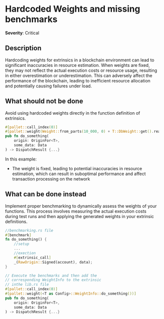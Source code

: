 # Hardcoded Weights and missing benchmarks

**Severity**: Critical

## Description

Hardcoding weights for extrinsics in a blockchain environment can lead to significant inaccuracies in resource estimation. When weights are fixed, they may not reflect the actual execution costs or resource usage, resulting in either overestimation or underestimation. This can adversely affect the performance of the blockchain, leading to inefficient resource allocation and potentially causing failures under load.

## What should not be done

Avoid using hardcoded weights directly in the function definition of extrinsics.

```rust
#[pallet::call_index(0)]
#[pallet::weight(Weight::from_parts(10_000, 0) + T::DbWeight::get().reads_writes(1, 1))]
pub fn do_something(
    origin: OriginFor<T>,
    some_data: Data
) -> DispatchResult {...}
```

In this example:

- The weight is fixed, leading to potential inaccuracies in resource estimation, which can result in suboptimal performance and affect transaction processing on the network

## What can be done instead

Implement proper benchmarking to dynamically assess the weights of your functions. This process involves measuring the actual execution costs during test runs and then applying the generated weights in your extrinsic definitions.

```rust
//benchmarking.rs file
#[benchmark]
fn do_something() {
    //setup
    ...
    //exection
	#[extrinsic_call]
	_(RawOrigin::Signed(account), data);
}

// Execute the benchmarks and then add the
// corresponding WeightInfo to the extrinsic
// inthe lib.rs file
#[pallet::call_index(0)]
#[pallet::weight(<T as Config>::WeightInfo::do_something())]
pub fn do_something(
    origin: OriginFor<T>,
    some_data: Data
) -> DispatchResult {...}
```
